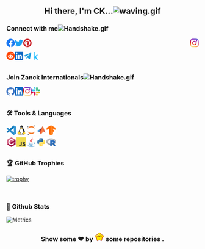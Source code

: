 <h2 align="center">Hi there, I'm CK...<img src="https://raw.githubusercontent.com/liginthomasck/liginthomasck/master/assets/waving.gif" alt="waving.gif" width=27px></h2>

### Connect with me<img src="https://raw.githubusercontent.com/liginthomasck/liginthomasck/master/assets/Handshake.gif" alt="Handshake.gif" width=40px>
[<img align="left" alt="Ligin Thomas CK | Facebook" width="22px" src="https://raw.githubusercontent.com/liginthomasck/liginthomasck/master/assets/facebook.svg" />](https://www.facebook.com/liginthomasck)
[<img align="right" alt="Ligin Thomas CK | Instagram" width="22px" src="https://raw.githubusercontent.com/liginthomasck/liginthomasck/master/assets/instagram.svg" />](https://www.instagram.com/liginthomasck)
[<img align="left" alt="Ligin Thomas CK | Twitter" width="22px" src="https://raw.githubusercontent.com/liginthomasck/liginthomasck/master/assets/twitter.svg" />](https://twitter.com/liginthomasck?)
[<img align="left" alt="Ligin Thomas CK | Pinterest" width="22px" src="https://raw.githubusercontent.com/liginthomasck/liginthomasck/master/assets/pinterest.svg" />](https://in.pinterest.com/liginthomasck/)
<br/>
<br/>
[<img align="left" alt="Ligin Thomas CK | Reddit" width="22px" src="https://raw.githubusercontent.com/liginthomasck/liginthomasck/master/assets/reddit.svg" />](https://www.reddit.com/user/Ciya_Khan)
[<img align="left" alt="Ligin Thomas CK | Linkedin" width="22px" src="https://raw.githubusercontent.com/liginthomasck/liginthomasck/master/assets/linkedin.svg" />](https://www.linkedin.com/in/liginthomasck/)
[<img align="left" alt="Ligin Thomas CK | telegram" width="22px" src="https://raw.githubusercontent.com/liginthomasck/liginthomasck/master/assets/telegram.svg" />](https://t.me/liginthomasck)
[<img align="left" alt="Ligin Thomas CK | Kaggle" width="22px" src="https://raw.githubusercontent.com/liginthomasck/liginthomasck/master/assets/kaggle.svg" />](https://www.kaggle.com/ciyakhan)
<br/>
<br/>

### Join Zanck Internationals<img src="https://raw.githubusercontent.com/liginthomasck/liginthomasck/master/assets/Handshake.gif" alt="Handshake.gif" width=40px>

[<img align="left" alt="Ligin Thomas CK | Instagram" width="22px" src="https://raw.githubusercontent.com/liginthomasck/liginthomasck/master/assets/git.svg" />](https://github.com/Zanck-Internationals/)
[<img align="left" alt="Ligin Thomas CK | Linkedin" width="22px" src="https://raw.githubusercontent.com/liginthomasck/liginthomasck/master/assets/linkedin.svg" />](https://www.linkedin.com/company/zanck-internationals/)
[<img align="left" alt="Ligin Thomas CK | Instagram" width="22px" src="https://raw.githubusercontent.com/liginthomasck/liginthomasck/master/assets/instagram.svg" />](https://www.instagram.com/zanck.in/)
[<img align="left" alt="Ligin Thomas CK | Slack" width="22px" src="https://raw.githubusercontent.com/liginthomasck/liginthomasck/master/assets/slack.svg" />](https://zanckinternationals.slack.com)
<br/>
<br/>

### 🛠️ Tools & Languages

[<img align="left" alt="Cpp" width="26px" src="https://raw.githubusercontent.com/liginthomasck/liginthomasck/master/assets/vscode.svg" />](CiyaKhan)
[<img align="left" alt="Cpp" width="26px" src="https://raw.githubusercontent.com/liginthomasck/liginthomasck/master/assets/linux.svg" />](CiyaKhan)
[<img align="left" alt="Cpp" width="26px" src="https://raw.githubusercontent.com/liginthomasck/liginthomasck/master/assets/jupyter.svg" />](CiyaKhan)
[<img align="left" alt="Cpp" width="26px" src="https://raw.githubusercontent.com/liginthomasck/liginthomasck/master/assets/matlab.svg" />](CiyaKhan)
[<img align="left" alt="Cpp" width="26px" src="https://raw.githubusercontent.com/liginthomasck/liginthomasck/master/assets/tensorflow.svg" />](CiyaKhan)
<br/>

[<img align="left" alt="Cpp" width="26px" src="https://raw.githubusercontent.com/liginthomasck/liginthomasck/master/assets/cplusplus.svg" />](CiyaKhan)
[<img align="left" alt="Cpp" width="26px" src="https://raw.githubusercontent.com/liginthomasck/liginthomasck/master/assets/javascript.svg" />](CiyaKhan)
[<img align="left" alt="Cpp" width="26px" src="https://raw.githubusercontent.com/liginthomasck/liginthomasck/master/assets/java.svg" />](CiyaKhan)
[<img align="left" alt="Cpp" width="26px" src="https://raw.githubusercontent.com/liginthomasck/liginthomasck/master/assets/python.svg" />](CiyaKhan)
[<img align="left" alt="Cpp" width="26px" src="https://raw.githubusercontent.com/liginthomasck/liginthomasck/master/assets/r.svg" />](CiyaKhan)
<br/>
<br/>

### 🏆 GitHub Trophies

[![trophy](https://github-profile-trophy.vercel.app/?username=liginthomasck&margin-w=5&margin-h=5&column=7&row=1)](CiyaKhan)
<!--<img width="350px" src="https://camo.githubusercontent.com/12e0d68f4910f6b0bb4358a6e600ddda201427e01ed1bcf264258900109ea9c6/68747470733a2f2f696d6775722e636f6d2f5a396e317935532e676966">
------------------------------------------------------------------------------------------------------------------------------------------------------------------------------
![](https://github-profile-summary-cards.vercel.app/api/cards/profile-details?username=liginthomasck&theme=github_dark)
![](https://github-profile-summary-cards.vercel.app/api/cards/productive-time?username=liginthomasck&theme=github_dark)
![](https://github-profile-summary-cards.vercel.app/api/cards/most-commit-language?username=liginthomasck&theme=github_dark)

<br/>

  <img height="170" align="left" src="https://github-readme-stats.vercel.app/api?username=liginthomasck&show_icons=true&theme=flat&count_private=true&include_all_commits=true" />
  <img src="https://github-readme-stats.vercel.app/api/top-langs/?username=liginthomasck&layout=compact&theme=flat" />
<br/>

<!--START_SECTION:waka
  <img align="left" src="http://img.shields.io/badge/Profile%20Views-14-blue" />
  <br/>
  <img src="https://img.shields.io/badge/From%20Hello%20World%20I%27ve%20Written-1.9%20million%20lines%20of%20code-blue" />
  
[![Readme Card](https://github-readme-stats.vercel.app/api/pin/?username=liginthomasck&repo=cars-databook&theme=github_dark)](https://github.com/liginthomasck/cars-databook)

[![Readme Card](https://github-readme-stats.vercel.app/api/pin/?username=liginthomasck&repo=liginthomasck&theme=github_dark)](https://github.com/liginthomasck/liginthomasck)
![Metrics](https://metrics.lecoq.io/liginthomasck?)https://github.com/lowlighter/metrics
-->
<br/>

### 🚀 Github Stats

<!--![Metrics](https://metrics.lecoq.io/liginthomasck?template=classic&repositories.forks=true&base.metadata=0&isocalendar=1&languages=1&introduction=1&stars=1&people=1&gists=1&followup=1&lines=1&activity=1&achievements=1&discussions=1&notable=1&repositories=1&tweets=1&stackoverflow=1&repositories=100&repositories.batch=100&repositories.forks=true&repositories.affiliations=owner&licenses.ratio=yes&licenses.legal=yes&isocalendar.duration=half-year&languages.limit=8&languages.sections=recently-used,most-used&languages.colors=github&languages.threshold=0%25&languages.indepth=false&languages.categories=markup%2C%20programming&languages.recent.categories=markup%2C%20programming&languages.recent.load=1000&languages.recent.days=365&introduction.title=true&languages.details=bytes-size,percentage&habits.from=1000&habits.days=30&habits.facts=yes&habits.charts=yes&habits.trim=yes&stars.limit=4&people.limit=24&people.size=28&people.types=followers%2C%20following&people.identicons=false&people.shuffle=false&followup.sections=repositories&activity.limit=5&activity.load=300&activity.days=14&activity.filter=all&activity.visibility=all&activity.timestamps=true&achievements.threshold=C&achievements.secrets=true&achievements.display=detailed&achievements.limit=0&notable.repositories=true&repositories.featured=liginthomasck%2FCrops-India-Book%2C%20liginthomasck%2FAccident-Rate-Book%2C%20liginthomasck%2FCars-databook%2C%20liginthomasck%2FLogin-Page-Email-Verification-PHP%2C%20liginthomasck%2Feaoll-ecomm-workflow&tweets.attachments=true&tweets.limit=4&tweets.user=.user.twitter&stackoverflow.user=15373890&stackoverflow.sections=answers-top%2C%20questions-recent&stackoverflow.limit=3&stackoverflow.lines=4&stackoverflow.lines.snippet=2&config.timezone=Asia%2FCalcutta)-->
![Metrics](https://metrics.lecoq.io/liginthomasck?template=classic&base.header=0&base.metadata=0&config.timezone=Asia%2FCalcutta)

<h3 align="center">Show some ❤ by <img src="https://raw.githubusercontent.com/liginthomasck/liginthomasck/master/assets/star.gif" height=25px width=25px> some repositories .</h3>
